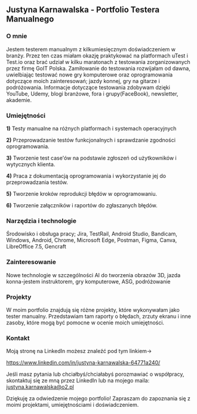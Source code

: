 __<h2>Justyna Karnawalska - Portfolio Testera Manualnego</h2>__

<h3>O mnie</h3>

Jestem testerem manualnym z kilkumiesięcznym doświadczeniem w branży. Przez ten czas miałam okazję praktykować na platformach uTest i Test.io oraz brać udział
w kilku maratonach z testowania zorganizowanych przez firmę GoIT Polska. Zamiłowanie do testowania rozwijałam od dawna, uwielbiając testować nowe gry komputerowe oraz oprogramowania dotyczące moich zainteresowań; jazdy konnej, gry na gitarze i podróżowania. Informacje dotyczące testowania zdobywam dzięki YouTube, Udemy, blogi branżowe, fora i grupy(FaceBook), newsletter, akademie. 

<h3>Umiejętności</h3>

**1)** Testy manualne na różnych platformach i systemach operacyjnych

**2)** Przeprowadzanie testów funkcjonalnych i sprawdzanie zgodności oprogramowania.

**3)** Tworzenie test case'ów na podstawie zgłoszeń od użytkowników i wytycznych klienta.

**4)** Praca z dokumentacją oprogramowania i wykorzystanie jej do przeprowadzania testów.

**5)** Tworzenie kroków reprodukcji błędów w oprogramowaniu.

**6)** Tworzenie załączników i raportów do zgłaszanych błędów.


<h3>Narzędzia i technologie</h3>

Środowisko i obsługa pracy;
Jira, TestRail, Android Studio, Bandicam, Windows, Android, Chrome, Microsoft Edge, Postman, Figma, Canva,
LibreOffice 7.5, Gencraft


<h3>Zainteresowanie</h3> 

Nowe technologie w szczególności AI do tworzenia obrazów 3D, jazda konna-jestem instruktorem, gry komputerowe, ASG, podróżowanie


<h3>Projekty</h3>

W moim portfolio znajdują się różne projekty, które wykonywałam jako tester manualny. Przedstawiam tam raporty o błędach, zrzuty ekranu i inne zasoby, które mogą być pomocne w ocenie moich umiejętności.


<h3>Kontakt</h3>

Moją stronę na LinkedIn możesz znaleźć pod tym linkiem-> <p><a title="Link do LinkedIn" href="https://www.linkedin.com/in/justyna-karnawalska-64771a240/"> https://www.linkedin.com/in/justyna-karnawalska-64771a240/</a></p>
Jeśli masz pytania lub chciałbyś/chciałabyś porozmawiać o współpracy, skontaktuj się ze mną przez LinkedIn lub na mojego maila: justyna.karnawalska@o2.pl

Dziękuję za odwiedzenie mojego portfolio! Zapraszam do zapoznania się z moimi projektami, umiejętnościami i doświadczeniem.

